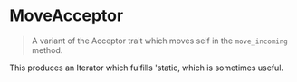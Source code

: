 # MoveAcceptor

> A variant of the Acceptor trait which moves self in the `move_incoming` method.

This produces an Iterator which fulfills 'static, which is sometimes useful.

